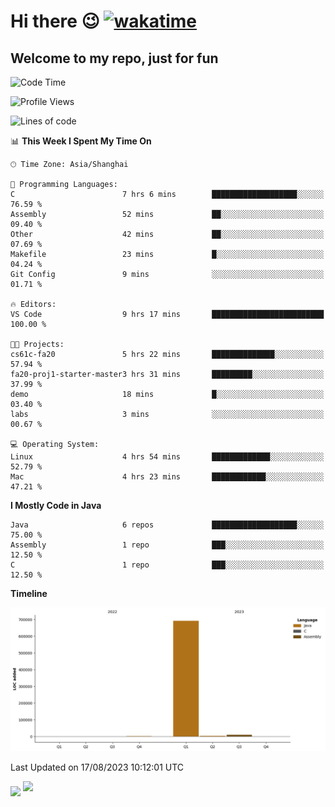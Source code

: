 # Hi there 😉 [![wakatime](https://wakatime.com/badge/user/b06f1799-d59e-4d93-be43-644d6ec7f0fc.svg)](https://wakatime.com/@b06f1799-d59e-4d93-be43-644d6ec7f0fc)
## Welcome to my repo, just for fun
<!--START_SECTION:waka-->
![Code Time](http://img.shields.io/badge/Code%20Time-61%20hrs%2047%20mins-blue)

![Profile Views](http://img.shields.io/badge/Profile%20Views-82-blue)

![Lines of code](https://img.shields.io/badge/From%20Hello%20World%20I%27ve%20Written-705.6%20thousand%20lines%20of%20code-blue)

📊 **This Week I Spent My Time On** 

```text
🕑︎ Time Zone: Asia/Shanghai

💬 Programming Languages: 
C                        7 hrs 6 mins        ███████████████████░░░░░░   76.59 % 
Assembly                 52 mins             ██░░░░░░░░░░░░░░░░░░░░░░░   09.40 % 
Other                    42 mins             ██░░░░░░░░░░░░░░░░░░░░░░░   07.69 % 
Makefile                 23 mins             █░░░░░░░░░░░░░░░░░░░░░░░░   04.24 % 
Git Config               9 mins              ░░░░░░░░░░░░░░░░░░░░░░░░░   01.71 % 

🔥 Editors: 
VS Code                  9 hrs 17 mins       █████████████████████████   100.00 % 

🐱‍💻 Projects: 
cs61c-fa20               5 hrs 22 mins       ██████████████░░░░░░░░░░░   57.94 % 
fa20-proj1-starter-master3 hrs 31 mins       █████████░░░░░░░░░░░░░░░░   37.99 % 
demo                     18 mins             █░░░░░░░░░░░░░░░░░░░░░░░░   03.40 % 
labs                     3 mins              ░░░░░░░░░░░░░░░░░░░░░░░░░   00.67 % 

💻 Operating System: 
Linux                    4 hrs 54 mins       █████████████░░░░░░░░░░░░   52.79 % 
Mac                      4 hrs 23 mins       ████████████░░░░░░░░░░░░░   47.21 % 
```

**I Mostly Code in Java** 

```text
Java                     6 repos             ███████████████████░░░░░░   75.00 % 
Assembly                 1 repo              ███░░░░░░░░░░░░░░░░░░░░░░   12.50 % 
C                        1 repo              ███░░░░░░░░░░░░░░░░░░░░░░   12.50 % 
```



**Timeline**

![Lines of Code chart](https://raw.githubusercontent.com/EnzoGuang/EnzoGuang/master/assets/bar_graph.png)


 Last Updated on 17/08/2023 10:12:01 UTC
<!--END_SECTION:waka--><img align="middle" src="https://github-readme-stats.vercel.app/api?username=EnzoGuang">
<img aligh="center" src="https://github-readme-stats.vercel.app/api/top-langs/?username=EnzoGuang&layout=compact">

